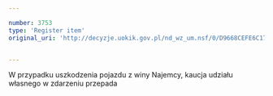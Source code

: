 ```yaml
---

number: 3753
type: 'Register item'
original_uri: 'http://decyzje.uokik.gov.pl/nd_wz_um.nsf/0/D9668CEFE6C177C5C1257A7F002B04E5?OpenDocument'


---
```


W przypadku uszkodzenia pojazdu z winy Najemcy, kaucja udziału własnego w zdarzeniu przepada
